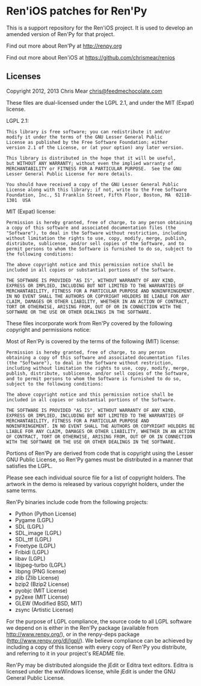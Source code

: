 Ren'iOS patches for Ren'Py
==========================

This is a support repository for the Ren'iOS project. It is used to develop an amended version of Ren'Py for that project.

Find out more about Ren'Py at http://renpy.org

Find out more about Ren'iOS at https://github.com/chrismear/renios

Licenses
--------

Copyright 2012, 2013 Chris Mear <chris@feedmechocolate.com>

These files are dual-licensed under the LGPL 2.1, and under the MIT (Expat) license.

LGPL 2.1:

    This library is free software; you can redistribute it and/or
    modify it under the terms of the GNU Lesser General Public
    License as published by the Free Software Foundation; either
    version 2.1 of the License, or (at your option) any later version.

    This library is distributed in the hope that it will be useful,
    but WITHOUT ANY WARRANTY; without even the implied warranty of
    MERCHANTABILITY or FITNESS FOR A PARTICULAR PURPOSE.  See the GNU
    Lesser General Public License for more details.

    You should have received a copy of the GNU Lesser General Public
    License along with this library; if not, write to the Free Software
    Foundation, Inc., 51 Franklin Street, Fifth Floor, Boston, MA  02110-1301  USA
    
MIT (Expat) license:

    Permission is hereby granted, free of charge, to any person obtaining a copy of this software and associated documentation files (the "Software"), to deal in the Software without restriction, including without limitation the rights to use, copy, modify, merge, publish, distribute, sublicense, and/or sell copies of the Software, and to permit persons to whom the Software is furnished to do so, subject to the following conditions:
    
    The above copyright notice and this permission notice shall be included in all copies or substantial portions of the Software.
    
    THE SOFTWARE IS PROVIDED "AS IS", WITHOUT WARRANTY OF ANY KIND, EXPRESS OR IMPLIED, INCLUDING BUT NOT LIMITED TO THE WARRANTIES OF MERCHANTABILITY, FITNESS FOR A PARTICULAR PURPOSE AND NONINFRINGEMENT. IN NO EVENT SHALL THE AUTHORS OR COPYRIGHT HOLDERS BE LIABLE FOR ANY CLAIM, DAMAGES OR OTHER LIABILITY, WHETHER IN AN ACTION OF CONTRACT, TORT OR OTHERWISE, ARISING FROM, OUT OF OR IN CONNECTION WITH THE SOFTWARE OR THE USE OR OTHER DEALINGS IN THE SOFTWARE.

These files incorporate work from Ren'Py covered by the following copyright and permissions notice:

Most of Ren'Py is covered by the terms of the following (MIT) license:

    Permission is hereby granted, free of charge, to any person
    obtaining a copy of this software and associated documentation files
    (the "Software"), to deal in the Software without restriction,
    including without limitation the rights to use, copy, modify, merge,
    publish, distribute, sublicense, and/or sell copies of the Software,
    and to permit persons to whom the Software is furnished to do so,
    subject to the following conditions:

    The above copyright notice and this permission notice shall be
    included in all copies or substantial portions of the Software.

    THE SOFTWARE IS PROVIDED "AS IS", WITHOUT WARRANTY OF ANY KIND,
    EXPRESS OR IMPLIED, INCLUDING BUT NOT LIMITED TO THE WARRANTIES OF
    MERCHANTABILITY, FITNESS FOR A PARTICULAR PURPOSE AND
    NONINFRINGEMENT. IN NO EVENT SHALL THE AUTHORS OR COPYRIGHT HOLDERS BE
    LIABLE FOR ANY CLAIM, DAMAGES OR OTHER LIABILITY, WHETHER IN AN ACTION
    OF CONTRACT, TORT OR OTHERWISE, ARISING FROM, OUT OF OR IN CONNECTION
    WITH THE SOFTWARE OR THE USE OR OTHER DEALINGS IN THE SOFTWARE.

Portions of Ren'Py are derived from code that is copyright using the
Lesser GNU Public License, so Ren'Py games must be distributed in a
manner that satisfies the LGPL.

Please see each individual source file for a list of copyright
holders. The artwork in the demo is released by various copyright
holders, under the same terms.

Ren'Py binaries include code from the following projects:

* Python (Python License)
* Pygame (LGPL)
* SDL (LGPL)
* SDL_image (LGPL)
* SDL_ttf (LGPL)
* Freetype (LGPL)
* Fribidi (LGPL)
* libav (LGPL)
* libjpeg-turbo (LGPL)
* libpng (PNG license)
* zlib (Zlib License)
* bzip2 (Bzip2 License)
* pyobjc (MIT License)
* py2exe (MIT License)
* GLEW (Modified BSD, MIT)
* zsync (Artistic License)

For the purpose of LGPL compliance, the source code to all LGPL
software we depend on is either in the Ren'Py package (available from
http://www.renpy.org/), or in the renpy-deps package
(http://www.renpy.org/dl/lgpl/). We believe compliance can be achieved
by including a copy of this license with every copy of Ren'Py you
distribute, and referring to it in your project's README file.

Ren'Py may be distributed alongside the jEdit or Editra text
editors. Editra is licensed under the wxWindows license, while
jEdit is under the GNU General Public License.
